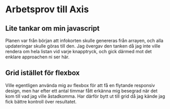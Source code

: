 # Arbetsprov till Axis

## Lite tankar om min javascript
Planen var från början att infokorten skulle genereras från arrayen, och alla updateringar skulle göras till den. Jag övergav den tanken då jag inte ville rendera om hela listan vid varje knapptryck, och gick därmed mot det enklare approachen ni ser här.

## Grid istället för flexbox
Ville egentligen använda mig av flexbox för att få en flytande responsiv design, men har efter ett antal timmar fått erkänna mig besegrad när det kom till vad jag ville åstadkomma. Har därför bytt ut till grid då jag kände jag fick bättre kontroll över resultatet.